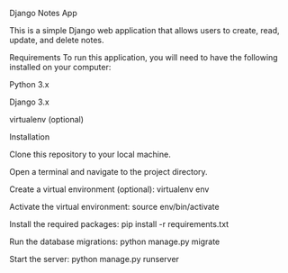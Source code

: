Django Notes App


This is a simple Django web application that allows users to create, read, update, and delete notes.

Requirements
To run this application, you will need to have the following installed on your computer:

Python 3.x

Django 3.x

virtualenv (optional)

Installation

Clone this repository to your local machine.

Open a terminal and navigate to the project directory.

Create a virtual environment (optional): virtualenv env

Activate the virtual environment: source env/bin/activate

Install the required packages: pip install -r requirements.txt

Run the database migrations: python manage.py migrate

Start the server: python manage.py runserver
